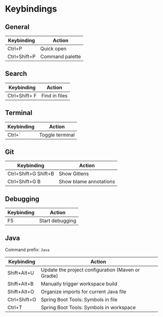 # Keybindings

## General

| Keybinding | Action |
|------------|--------|
| Ctrl+P | Quick open |
| Ctrl+Shift+P | Command palette |

## Search

| Keybinding | Action |
|------------|--------|
| Ctrl+Shift+ F | Find in files |

## Terminal

| Keybinding | Action |
|------------|--------|
| Ctrl+` | Toggle terminal |

## Git

| Keybinding | Action |
|------------|--------|
| Ctrl+Shift+G Shift+B | Show Gitlens |
| Ctrl+Shift+G B | Show blame annotations |

## Debugging

| Keybinding | Action |
|------------|--------|
| F5 | Start debugging |

## Java

Command prefix: `Java`

| Keybinding | Action |
|------------|--------|
| Shift+Alt+U | Update the project configuration (Maven or Gradle) |
| Shift+Alt+B | Manually trigger workspace build |
| Shift+Alt+O | Organize imports for current Java file |
| Ctrl+Shift+O | Spring Boot Tools: Symbols in file |
| Ctrl+T | Spring Boot Tools: Symbols in workspace |
